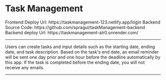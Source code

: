 <h1>Task Management </h1>
Frontend Deploy Url: https://taskmanagement-123.netlify.app/login
Backend Source Code: https://github.com/spragul/taskManagement-backend
Backend deploy Url: https://taskmanagement-alr0.onrender.com/
<hr/>
Users can create tasks and input details such as the starting date, ending date, and task description. Based on the task's end date, an email reminder will be sent one day prior and one hour before the deadline automatically by this app. If the task is completed before the ending date, you will not receive any emails.
<hr/>
